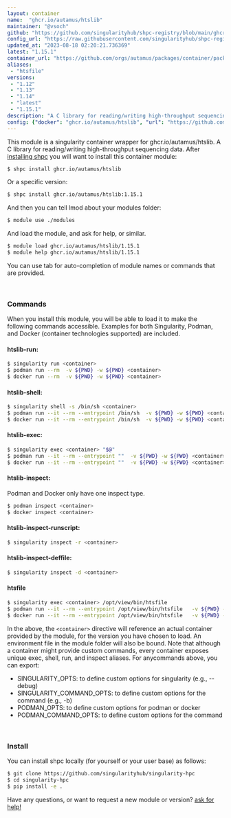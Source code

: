 ```yaml
---
layout: container
name:  "ghcr.io/autamus/htslib"
maintainer: "@vsoch"
github: "https://github.com/singularityhub/shpc-registry/blob/main/ghcr.io/autamus/htslib/container.yaml"
config_url: "https://raw.githubusercontent.com/singularityhub/shpc-registry/main/ghcr.io/autamus/htslib/container.yaml"
updated_at: "2023-08-18 02:20:21.736369"
latest: "1.15.1"
container_url: "https://github.com/orgs/autamus/packages/container/package/htslib"
aliases:
 - "htsfile"
versions:
 - "1.12"
 - "1.13"
 - "1.14"
 - "latest"
 - "1.15.1"
description: "A C library for reading/writing high-throughput sequencing data."
config: {"docker": "ghcr.io/autamus/htslib", "url": "https://github.com/orgs/autamus/packages/container/package/htslib", "maintainer": "@vsoch", "description": "A C library for reading/writing high-throughput sequencing data.", "latest": {"1.15.1": "sha256:be82ce023b25dbe27b1f2dcb4824a0b31e32f98aa9c00c6d1a475b7bb7b3be9e"}, "tags": {"1.12": "sha256:20fe48b8413f5039e6c7b8749702e931b187f3d24078f67fcaaebcba5b482318", "1.13": "sha256:712ad250d973b7cd460d93ece88038502ca8a8a70310a09f029da0f71f08865d", "1.14": "sha256:c328cb17c9942642975eafb75ac063b9249da5c5a3a49711ad338e191256eb8f", "latest": "sha256:be82ce023b25dbe27b1f2dcb4824a0b31e32f98aa9c00c6d1a475b7bb7b3be9e", "1.15.1": "sha256:be82ce023b25dbe27b1f2dcb4824a0b31e32f98aa9c00c6d1a475b7bb7b3be9e"}, "aliases": {"htsfile": "/opt/view/bin/htsfile"}}
---
```


This module is a singularity container wrapper for ghcr.io/autamus/htslib.
A C library for reading/writing high-throughput sequencing data.
After [installing shpc](#install) you will want to install this container module:


```bash
$ shpc install ghcr.io/autamus/htslib
```

Or a specific version:

```bash
$ shpc install ghcr.io/autamus/htslib:1.15.1
```

And then you can tell lmod about your modules folder:

```bash
$ module use ./modules
```

And load the module, and ask for help, or similar.

```bash
$ module load ghcr.io/autamus/htslib/1.15.1
$ module help ghcr.io/autamus/htslib/1.15.1
```

You can use tab for auto-completion of module names or commands that are provided.

<br>

### Commands

When you install this module, you will be able to load it to make the following commands accessible.
Examples for both Singularity, Podman, and Docker (container technologies supported) are included.

#### htslib-run:

```bash
$ singularity run <container>
$ podman run --rm  -v ${PWD} -w ${PWD} <container>
$ docker run --rm  -v ${PWD} -w ${PWD} <container>
```

#### htslib-shell:

```bash
$ singularity shell -s /bin/sh <container>
$ podman run --it --rm --entrypoint /bin/sh  -v ${PWD} -w ${PWD} <container>
$ docker run --it --rm --entrypoint /bin/sh  -v ${PWD} -w ${PWD} <container>
```

#### htslib-exec:

```bash
$ singularity exec <container> "$@"
$ podman run --it --rm --entrypoint ""  -v ${PWD} -w ${PWD} <container> "$@"
$ docker run --it --rm --entrypoint ""  -v ${PWD} -w ${PWD} <container> "$@"
```

#### htslib-inspect:

Podman and Docker only have one inspect type.

```bash
$ podman inspect <container>
$ docker inspect <container>
```

#### htslib-inspect-runscript:

```bash
$ singularity inspect -r <container>
```

#### htslib-inspect-deffile:

```bash
$ singularity inspect -d <container>
```


#### htsfile

```bash
$ singularity exec <container> /opt/view/bin/htsfile
$ podman run --it --rm --entrypoint /opt/view/bin/htsfile   -v ${PWD} -w ${PWD} <container> -c " $@"
$ docker run --it --rm --entrypoint /opt/view/bin/htsfile   -v ${PWD} -w ${PWD} <container> -c " $@"
```



In the above, the `<container>` directive will reference an actual container provided
by the module, for the version you have chosen to load. An environment file in the
module folder will also be bound. Note that although a container
might provide custom commands, every container exposes unique exec, shell, run, and
inspect aliases. For anycommands above, you can export:

 - SINGULARITY_OPTS: to define custom options for singularity (e.g., --debug)
 - SINGULARITY_COMMAND_OPTS: to define custom options for the command (e.g., -b)
 - PODMAN_OPTS: to define custom options for podman or docker
 - PODMAN_COMMAND_OPTS: to define custom options for the command

<br>

### Install

You can install shpc locally (for yourself or your user base) as follows:

```bash
$ git clone https://github.com/singularityhub/singularity-hpc
$ cd singularity-hpc
$ pip install -e .
```

Have any questions, or want to request a new module or version? [ask for help!](https://github.com/singularityhub/singularity-hpc/issues)